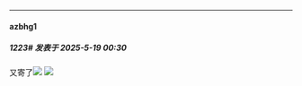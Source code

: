 ﻿
*****

####  azbhg1  
##### 1223#       发表于 2025-5-19 00:30

又寄了<img src="https://static.stage1st.com/image/smiley/face2017/139.png" referrerpolicy="no-referrer">
<img src="https://image.ys-8.de/file/1747585830050_msedge_UpTrYDjuJq.png" referrerpolicy="no-referrer">

